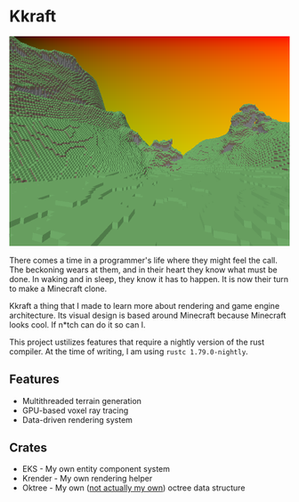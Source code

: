 # Kkraft
![image showcasing voxel terrain](example_1.png)

There comes a time in a programmer's life where they might feel the call. 
The beckoning wears at them, and in their heart they know what must be done. 
In waking and in sleep, they know it has to happen. 
It is now their turn to make a Minecraft clone. 

Kkraft a thing that I made to learn more about rendering and game engine architecture. 
Its visual design is based around Minecraft because Minecraft looks cool.
If n*tch can do it so can I. 

This project ustilizes features that require a nightly version of the rust compiler.
At the time of writing, I am using `rustc 1.79.0-nightly`.

## Features
- Multithreaded terrain generation
- GPU-based voxel ray tracing
- Data-driven rendering system

## Crates
- EKS - My own entity component system
- Krender - My own rendering helper
- Oktree - My own ([not actually my own](https://research.nvidia.com/sites/default/files/pubs/2010-02_Efficient-Sparse-Voxel/laine2010tr1_paper.pdf)) octree data structure
